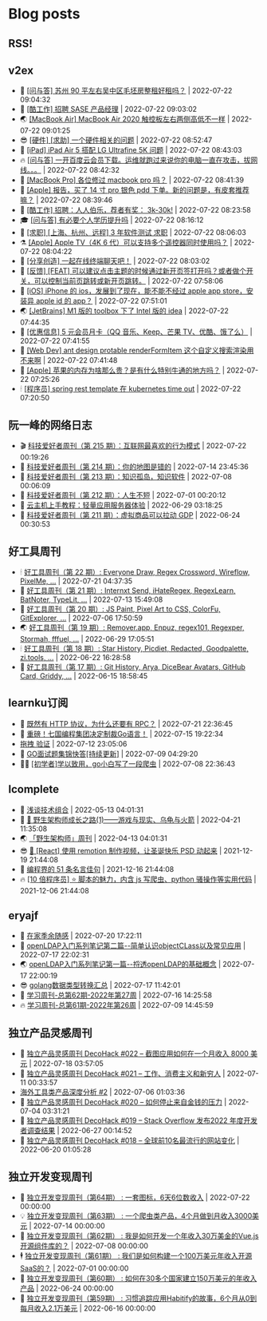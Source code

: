 # Blog posts
## RSS!



## v2ex

<!-- v2ex:START  -->
- 🫶 [[问与答] 苏州 90 平左右吴中区毛坯房整租好租吗？](https://www.v2ex.com/t/868050#reply0) | 2022-07-22 09:04:32 
- 🧰 [[酷工作] 招聘 SASE 产品经理](https://www.v2ex.com/t/868049#reply0) | 2022-07-22 09:03:02 
- 🌏 [[MacBook Air] MacBook Air 2020 触控板左右两侧高低不一样](https://www.v2ex.com/t/868048#reply0) | 2022-07-22 09:01:25 
- 😎 [[硬件] [求助] 一个硬件相关的问题](https://www.v2ex.com/t/868045#reply1) | 2022-07-22 08:52:47 
- 💂 [[iPad] iPad Air 5 搭配 LG Ultrafine 5K 问题](https://www.v2ex.com/t/868043#reply1) | 2022-07-22 08:43:03 
- 🔥 [[问与答] 一开百度云会员下载。运维就跑过来说你的电脑一直在攻击，拔网线。。。](https://www.v2ex.com/t/868042#reply0) | 2022-07-22 08:42:32 
- 🦅 [[MacBook Pro] 各位修过 macbook pro 吗？](https://www.v2ex.com/t/868041#reply0) | 2022-07-22 08:41:39 
- 🙉 [[Apple] 报告，买了 14 寸 pro 银色 pdd 下单。新的问题是，有皮套推荐嘛？](https://www.v2ex.com/t/868040#reply2) | 2022-07-22 08:39:46 
- 💫 [[酷工作] 招聘：人人伯乐，荐者有奖： 3k-30k!](https://www.v2ex.com/t/868037#reply0) | 2022-07-22 08:23:58 
- 🎓 [[问与答] 有必要个人学历提升吗](https://www.v2ex.com/t/868036#reply1) | 2022-07-22 08:16:12 
- 🗽 [[求职] [上海、杭州、远程] 3 年软件测试 求职](https://www.v2ex.com/t/868034#reply1) | 2022-07-22 08:06:03 
- ⚗️ [[Apple] Apple TV（4K 6 代）可以支持多个遥控器同时使用吗？](https://www.v2ex.com/t/868033#reply32) | 2022-07-22 08:04:22 
- 🦍 [[分享创造] 一起在线终端聊天吧！](https://www.v2ex.com/t/868032#reply1) | 2022-07-22 08:03:02 
- 🤩 [[反馈] [FEAT] 可以建议点击主题的时候通过新开页签打开吗？或者做个开关，可以控制当前页跳转或新开页跳转。](https://www.v2ex.com/t/868031#reply0) | 2022-07-22 07:58:06 
- 🙉 [[iOS] iPhone 的 ios，发展到了现在，能不能不经过 apple app store，安装异 apple id 的 app？](https://www.v2ex.com/t/868030#reply9) | 2022-07-22 07:51:01 
- 🌏 [[JetBrains] M1 版的 toolbox 下了 Intel 版的 idea](https://www.v2ex.com/t/868029#reply3) | 2022-07-22 07:44:35 
- 🐘 [[优惠信息] 5 元会员月卡（QQ 音乐、Keep、芒果 TV、优酷、饿了么）](https://www.v2ex.com/t/868028#reply0) | 2022-07-22 07:41:55 
- 🧰 [[Web Dev] ant design protable renderFormItem 这个自定义搜索渲染用不来啊](https://www.v2ex.com/t/868027#reply0) | 2022-07-22 07:41:48 
- 💃 [[Apple] 苹果的内存为啥那么贵？是有什么特别牛通的地方吗？](https://www.v2ex.com/t/868025#reply18) | 2022-07-22 07:25:26 
- 🕯 [[程序员] spring rest template 在 kubernetes time out](https://www.v2ex.com/t/868022#reply3) | 2022-07-22 07:20:50 <!-- v2ex:END -->

## 阮一峰的网络日志

<!-- ruanyf:START -->
- 🎬 [科技爱好者周刊（第 215 期）：互联网最喜欢的行为模式](http://www.ruanyifeng.com/blog/2022/07/weekly-issue-215.html) | 2022-07-22 00:19:26 
- 💄 [科技爱好者周刊（第 214 期）：你的地图是错的](http://www.ruanyifeng.com/blog/2022/07/weekly-issue-214.html) | 2022-07-14 23:45:36 
- 🐎 [科技爱好者周刊（第 213 期）：知识孤岛，知识软件](http://www.ruanyifeng.com/blog/2022/07/weekly-issue-213.html) | 2022-07-08 00:06:09 
- 🤔 [科技爱好者周刊（第 212 期）：人生不短](http://www.ruanyifeng.com/blog/2022/07/weekly-issue-212.html) | 2022-07-01 00:20:12 
- 🧠 [云主机上手教程：轻量应用服务器体验](http://www.ruanyifeng.com/blog/2022/06/cloud-server-getting-started-tutorial.html) | 2022-06-29 03:18:25 
- 🎃 [科技爱好者周刊（第 211 期）：虚拟商品可以拉动 GDP](http://www.ruanyifeng.com/blog/2022/06/weekly-issue-211.html) | 2022-06-24 00:30:53 <!-- ruanyf:END -->

## 好工具周刊

<!-- bestxtools:START -->
- 🕯 [好工具周刊（第 22 期）: Everyone Draw, Regex Cross­word, Wireflow, PixelMe, ...](https://discuss-cn.bestxtools.com/d/60/1) | 2022-07-21 04:37:35 
- 🦩 [好工具周刊（第 21 期）: Internxt Send, iHateRegex, RegexLearn, BatNoter, TypeLit, ...](https://discuss-cn.bestxtools.com/d/58/1) | 2022-07-13 15:49:08 
- 🦄 [好工具周刊（第 20 期）: JS Paint, Pixel Art to CSS, ColorFu, GitExplorer, ...](https://discuss-cn.bestxtools.com/d/57/1) | 2022-07-06 17:50:59 
- 🌏 [好工具周刊（第 19 期）: Remover.app, Enpuz, regex101, Regexper, Stormah, fffuel, ...](https://discuss-cn.bestxtools.com/d/56/1) | 2022-06-29 17:05:51 
- 🕯 [好工具周刊（第 18 期）: Star History, Picdiet, Redacted, Goodpalette, zi.tools, ...](https://discuss-cn.bestxtools.com/d/47/1) | 2022-06-22 16:28:58 
- 📝 [好工具周刊（第 17 期）: Git History, Arya, DiceBear Avatars, GitHub Card, Griddy, ...](https://discuss-cn.bestxtools.com/d/43/1) | 2022-06-15 18:58:45 <!-- bestxtools:END -->


## learnku订阅

<!-- learnku:START -->
- 🦅 [既然有 HTTP 协议，为什么还要有 RPC？](https://learnku.com/laravel/t/69972) | 2022-07-21 22:36:45 
- 🦅 [重磅！七国编程集团决定制裁Go语言！](https://learnku.com/articles/69766) | 2022-07-15 19:22:34 
-  [拖拽 验证](https://learnku.com/articles/69652) | 2022-07-12 23:05:06 
- 🌈 [GO面试题集锦快答[持续更新]](https://learnku.com/articles/69250) | 2022-07-09 04:29:20 
- 🧑‍🏫 [[初学者]学以致用，go小白写了一段爬虫](https://learnku.com/go/t/69522) | 2022-07-08 22:36:43 <!-- learnku:END -->



## lcomplete

<!-- lcomplete:START -->
- 🫶 [浅谈技术组合](http://codelc.com/post/essay/%E6%B5%85%E8%B0%88%E6%8A%80%E6%9C%AF%E7%BB%84%E5%90%88/) | 2022-05-13 04:01:31 
- 🧰 [🐒 野生架构师成长之路&lpar;1&rpar;——游戏与现实、乌龟与火箭](http://codelc.com/post/growup/s01/) | 2022-04-21 11:35:08 
- 🌏 [「野生架构师」周刊](http://codelc.com/post/essay/%E9%87%8E%E7%94%9F%E6%9E%B6%E6%9E%84%E5%B8%88%E5%91%A8%E5%88%8A%E4%BB%8B%E7%BB%8D/) | 2022-04-13 04:01:31 
- 😎 [🎄 [React] 使用 remotion 制作视频，让圣诞快乐 PSD 动起来](http://codelc.com/post/dev/js/remotion/) | 2021-12-19 21:44:08 
- 💂 [编程界的 51 条名言佳句](http://codelc.com/post/dev/thinking/quotes/) | 2021-12-16 21:44:08 
- 🔥 [[10 倍程序员] ⭐ 脚本的魅力，内含 js 写爬虫、python 骚操作等实用代码](http://codelc.com/post/dev/10x/script/) | 2021-12-06 21:44:08 <!-- lcomplete:END -->

## eryajf

<!-- eryajf:START -->
- 🫶 [在家季余随感](https://wiki.eryajf.net/pages/e36842/) | 2022-07-20 17:22:11 
- 🧰 [openLDAP入门系列笔记第二篇--简单认识objectCLass以及常见应用](https://wiki.eryajf.net/pages/ea10fa/) | 2022-07-17 22:02:31 
- 🌏 [openLDAP入门系列笔记第一篇--捋透openLDAP的基础概念](https://wiki.eryajf.net/pages/aa0651/) | 2022-07-17 22:00:19 
- 😎 [golang数据类型转换汇总](https://wiki.eryajf.net/pages/33a476/) | 2022-07-17 11:42:01 
- 💂 [学习周刊-总第62期-2022年第27周](https://wiki.eryajf.net/pages/4a06ab/) | 2022-07-16 14:25:58 
- 🔥 [学习周刊-总第61期-2022年第26周](https://wiki.eryajf.net/pages/703307/) | 2022-07-09 14:45:59 <!-- eryajf:END -->



## 独立产品灵感周刊

<!-- DecoHack:START -->
- 🦣 [独立产品灵感周刊 DecoHack #022 – 截图应用如何在一个月收入 8000 美元](https://www.decohack.com/Post/774) | 2022-07-18 03:57:05 
- 🤡 [独立产品灵感周刊 DecoHack #021 – 工作、消费主义和新穷人](https://www.decohack.com/Post/753) | 2022-07-11 00:33:57 
-  [海外工具类产品深度分析 #2](https://www.decohack.com/Post/746) | 2022-07-06 01:03:36 
- 🐲 [独立产品灵感周刊 DecoHack #020 – 如何停止来自金钱的压力](https://www.decohack.com/Post/728) | 2022-07-04 03:31:21 
- 🦅 [独立产品灵感周刊 DecoHack #019 – Stack Overflow 发布2022 年度开发者调查结果](https://www.decohack.com/Post/699) | 2022-06-27 00:14:52 
- 🧰 [独立产品灵感周刊 DecoHack #018 – 全球前10名最流行的网站变化](https://www.decohack.com/Post/680) | 2022-06-20 01:05:28 <!-- DecoHack:END -->

## 独立开发变现周刊

<!-- easyindie:START -->
- 💂 [独立开发变现周刊（第64期） : 一套图标，6天6位数收入](https://www.ezindie.com/weekly/issue-64) | 2022-07-22 00:00:00 
- 💡 [独立开发变现周刊（第63期） : 一个爬虫类产品，4个月做到月收入3000美元](https://www.ezindie.com/weekly/issue-63) | 2022-07-14 00:00:00 
- 🌋 [独立开发变现周刊（第62期） : 我是如何开发一个年收入30万美金的Vue.js开源组件库的？](https://www.ezindie.com/weekly/issue-62) | 2022-07-08 00:00:00 
- 🕴 [独立开发变现周刊（第61期） : 我们是如何构建一个100万美元年收入开源SaaS的？](https://www.ezindie.com/weekly/issue-61) | 2022-07-01 00:00:00 
- 🎊 [独立开发变现周刊（第60期） : 如何在30多个国家建立150万美元的年收入产品](https://www.ezindie.com/weekly/issue-60) | 2022-06-24 00:00:00 
- 🤔 [独立开发变现周刊（第59期） : 习惯追踪应用Habitify的故事，6个月从0到每月收入2.1万美元](https://www.ezindie.com/weekly/issue-59) | 2022-06-16 00:00:00 <!-- easyindie:END -->



